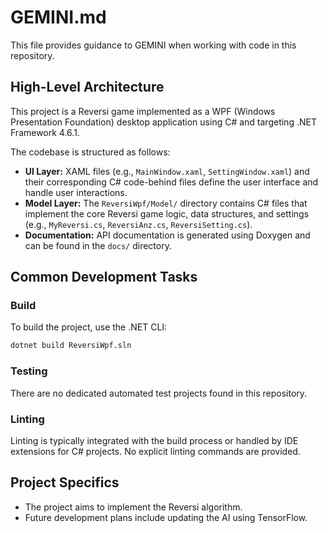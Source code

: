 # GEMINI.md
This file provides guidance to GEMINI when working with code in this repository.

## High-Level Architecture

This project is a Reversi game implemented as a WPF (Windows Presentation Foundation) desktop application using C# and targeting .NET Framework 4.6.1.

The codebase is structured as follows:

*   **UI Layer:** XAML files (e.g., `MainWindow.xaml`, `SettingWindow.xaml`) and their corresponding C# code-behind files define the user interface and handle user interactions.
*   **Model Layer:** The `ReversiWpf/Model/` directory contains C# files that implement the core Reversi game logic, data structures, and settings (e.g., `MyReversi.cs`, `ReversiAnz.cs`, `ReversiSetting.cs`).
*   **Documentation:** API documentation is generated using Doxygen and can be found in the `docs/` directory.

## Common Development Tasks

### Build

To build the project, use the .NET CLI:

```bash
dotnet build ReversiWpf.sln
```

### Testing

There are no dedicated automated test projects found in this repository.

### Linting

Linting is typically integrated with the build process or handled by IDE extensions for C# projects. No explicit linting commands are provided.

## Project Specifics

*   The project aims to implement the Reversi algorithm.
*   Future development plans include updating the AI using TensorFlow.
